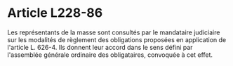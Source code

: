 # Article L228-86

Les représentants de la masse sont consultés par le mandataire judiciaire sur les modalités de règlement des obligations proposées en application de l'article L. 626-4. Ils donnent leur accord dans le sens défini par l'assemblée générale ordinaire des obligataires, convoquée à cet effet.
